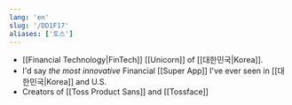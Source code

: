 ```yaml
---
lang: 'en'
slug: '/DD1F17'
aliases: ['토스']
---
```


- [[Financial Technology|FinTech]] [[Unicorn]] of [[대한민국|Korea]].
- I'd say _the most innovative_ Financial [[Super App]] I've ever seen in [[대한민국|Korea]] and U.S.
- Creators of [[Toss Product Sans]] and [[Tossface]]
